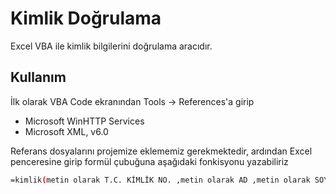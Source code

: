 # Kimlik Doğrulama

Excel VBA ile kimlik bilgilerini doğrulama aracıdır.

## Kullanım

İlk olarak VBA Code ekranından Tools -> References'a girip 
- Microsoft WinHTTP Services
- Microsoft XML, v6.0

Referans dosyalarını projemize eklememiz gerekmektedir, ardından Excel penceresine girip formül çubuğuna aşağıdaki fonkisyonu yazabiliriz

```bash
=kimlik(metin olarak T.C. KİMLİK NO. ,metin olarak AD ,metin olarak SOYAD, Excel tarih formatı olarak DOGUM TARİHİ, metin olarak UYRUK)
```
